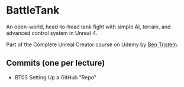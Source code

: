 # BattleTank
An open-world, head-to-head tank fight with simple AI, terrain, and advanced control system in Unreal 4.

Part of the Complete Unreal Creator course on Udemy by [Ben Tristem](https://www.udemy.com/unrealcourse?couponCode=GitHubSpecial).

## Commits (one per lecture)
* BT03 Setting Up a GitHub "Repo"
